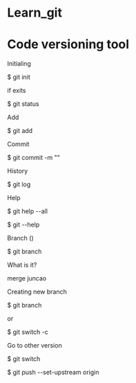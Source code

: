 # Learn_git

# Code versioning tool 


Initialing 

$ git init <under the project> 

if exits 

$ git status 

Add

$ git add <file>

Commit 

$ git commit -m "<message>"

History

$ git log

Help 

$ git help --all 

$ git <command> --help


Branch ()

$ git branch 

What is it? 

merge juncao 


Creating new branch

$ git branch <name>

or 

$ git switch -c <name>

Go to other version 

$ git switch <name>

$ git push --set-upstream origin <name branch>





